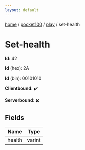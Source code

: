 ```yaml
---
layout: default
---
```


[home](/)  /  [pocket100](/protocol/pocket100)  /  [play](/protocol/pocket100/play)  /  set-health

# Set-health

**Id**: 42

**Id** (hex): 2A

**Id** (bin): 00101010

**Clientbound**: ✔️

**Serverbound**: ✖️

## Fields

Name | Type
---|---
health | varint

